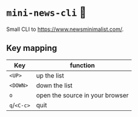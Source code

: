 # `mini-news-cli` :newspaper:

Small CLI to https://www.newsminimalist.com/.

## Key mapping

| Key         | function                        |
| ---         | ---                             |
| `<UP>`      | up the list                     |
| `<DOWN>`    | down the list                   |
| `o`         | open the source in your browser |
| `q`/`<C-c>` | quit                            |

